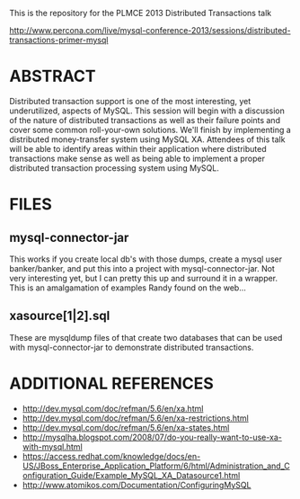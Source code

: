 This is the repository for the PLMCE 2013 Distributed Transactions talk

http://www.percona.com/live/mysql-conference-2013/sessions/distributed-transactions-primer-mysql

ABSTRACT
========

Distributed transaction support is one of the most interesting, yet
underutilized, aspects of MySQL. This session will begin with a
discussion of the nature of distributed transactions as well as their
failure points and cover some common roll-your-own solutions. We'll
finish by implementing a distributed money-transfer system using MySQL
XA. Attendees of this talk will be able to identify areas within their
application where distributed transactions make sense as well as being
able to implement a proper distributed transaction processing system
using MySQL.

FILES
=====

mysql-connector-jar
-------------------

This works if you create local db's with those
dumps, create a mysql user banker/banker, and put this into a project
with mysql-connector-jar.  Not very interesting yet, but I can pretty
this up and surround it in a wrapper.   This is an amalgamation of
examples Randy found on the web...

xasource[1|2].sql
-----------------

These are mysqldump files of that create two databases that can be
used with mysql-connector-jar to demonstrate distributed transactions.

ADDITIONAL REFERENCES
=====================

* http://dev.mysql.com/doc/refman/5.6/en/xa.html
* http://dev.mysql.com/doc/refman/5.6/en/xa-restrictions.html
* http://dev.mysql.com/doc/refman/5.6/en/xa-states.html
* http://mysqlha.blogspot.com/2008/07/do-you-really-want-to-use-xa-with-mysql.html
* https://access.redhat.com/knowledge/docs/en-US/JBoss_Enterprise_Application_Platform/6/html/Administration_and_Configuration_Guide/Example_MySQL_XA_Datasource1.html
* http://www.atomikos.com/Documentation/ConfiguringMySQL


